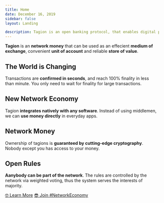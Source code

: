 ```yaml
---
title: Home
date: December 16, 2019
sidebar: false
layout: Landing

description: Tagion is an open banking protocol, that enables digital peer-to-peer cryptocurrency and a decentralized exchange, governed by its users. By design, Tagion network has no central authority and belongs to all its users. It will be open-sourced and open for everyone to join once the software is ready.
---
```


<div class="intro">

**Tagion** is an **network money** that can be used as an effecient **medium of exchange**, convenient **unit of account** and reliable **store of value**.

</div>

<!-- Humans tried many forms of money, the effecient ones boosted economic growth, while ineffecient one stalled or even crashed it. We know from history that money system matters, and we now the money must be **unit of account**, **medium of exchange** and **store of value**.

We live in the era of digitalization and globalization. Computing and internet transformed our world, yet we still choose to use money system designed before  -->

<!-- Our life changes now faster than ever before. Innovations lead to new innovations and the loop accelerates.

Our money don't integrate properly in the digital world, creating need for middlemen, resulting in higher fees.

The world is hungry for a more effecient currency -->

<div class="features">

<div class="feature">
<!-- 
<span class="em-1 em-1-1">🚀</span>
<span class="em-1 em-1-2">🚀</span>
<span class="em-1 em-1-3">🚀</span> -->

## The World is Changing

Transactions are **confirmed in seconds**, and reach 100% finality in less than minute. You only need to wait for finality for large transactions.

</div>

<div class="feature">

<!-- <span class="em-2 em-2-1">📱</span>
<span class="em-2 em-2-2">📱</span>
<span class="em-2 em-2-3">📱</span> -->

## New Network Economy

Tagion **integrates natively with any software**. Instead of using middlemen, we can **use money directly** in everyday apps.

</div>
<div class="feature">

<!-- <span class="em-3 em-3-1">🔐</span>
<span class="em-3 em-3-2">🔐</span>
<span class="em-3 em-3-3">🔐</span> -->

## Network Money

Ownership of tagions is **guaranteed by cutting-edge cryptography**. Nobody except you has access to your money.

</div>

<div class="feature">

<!-- <span class="em-4 em-4-1">🗳</span>
<span class="em-4 em-4-2">🗳</span>
<span class="em-4 em-4-3">🗳</span> -->

## Open Rules

**Aanybody can be part of the network**. The rules are controlled by the network via weighted voting, thus the system serves the interests of majority.

</div>
</div>



<div class="buttons">

<a href="#">🤓 Learn More</a>
<a href="#" class="button-accent">😎 Join #NetworkEconomy</a> 

</div>